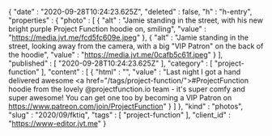 {
  "date" : "2020-09-28T10:24:23.625Z",
  "deleted" : false,
  "h" : "h-entry",
  "properties" : {
    "photo" : [ {
      "alt" : "Jamie standing in the street, with his new bright purple Project Function hoodie on, smiling",
      "value" : "https://media.jvt.me/fcd5fc609e.jpeg"
    }, {
      "alt" : "Jamie standing in the street, looking away from the camera, with a big \"VIP Patron\" on the back of the hoodie",
      "value" : "https://media.jvt.me/0cafb5c61f.jpeg"
    } ],
    "published" : [ "2020-09-28T10:24:23.625Z" ],
    "category" : [ "project-function" ],
    "content" : [ {
      "html" : "",
      "value" : "Last night I got a hand delivered awesome <a href=\"/tags/project-function/\">#ProjectFunction</a> hoodie from the lovely @projectfunction.io team - it's super comfy and super awesome! You can get one too by becoming a VIP Patron on https://www.patreon.com/join/ProjectFunction"
    } ]
  },
  "kind" : "photos",
  "slug" : "2020/09/fktiq",
  "tags" : [ "project-function" ],
  "client_id" : "https://www-editor.jvt.me"
}
